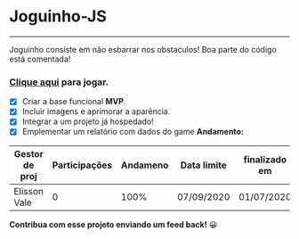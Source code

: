 # Joguinho-JS
---
Joguinho consiste em não esbarrar nos obstaculos!
Boa parte do código está comentada!
### [Clique aqui](https://elissonlimavale.github.io/Joguinho-Bird-JS/jogo.html) para jogar.

- [x] Criar a base funcional **MVP**.
- [x] Incluir imagens e aprimorar a aparência.
- [x] Integrar a um projeto já hospedado!
- [x] Emplementar um relatório com dados do game
**Andamento:**

Gestor de proj | Participações | Andameno | Data limite | finalizado em | versão
--- | --- | --- | --- | --- | ---
Elisson Vale | 0 | 100% | 07/09/2020 | 01/07/2020 | 2.0

**Contribua com esse projeto enviando um feed back!** :grinning:

